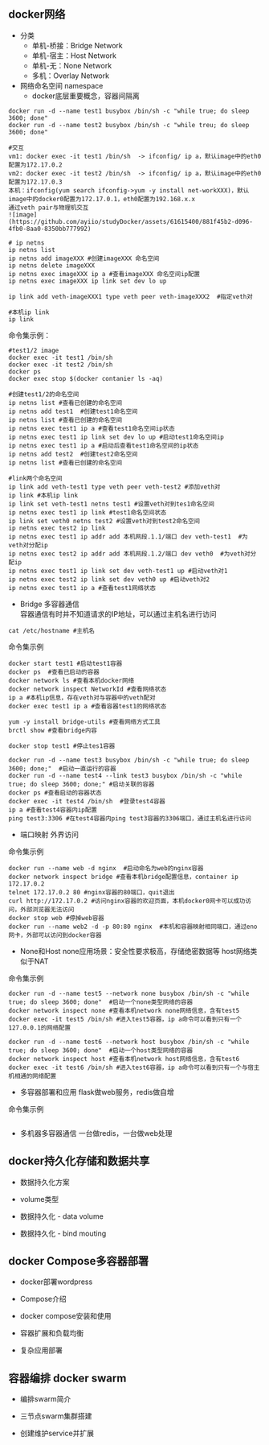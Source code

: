 ## docker网络
* 分类
  * 单机-桥接：Bridge Network
  * 单机-宿主：Host Network
  * 单机-无：None Network
  * 多机：Overlay Network
* 网络命名空间 namespace
  * docker底层重要概念，容器间隔离
```
docker run -d --name test1 busybox /bin/sh -c "while true; do sleep 3600; done"
docker run -d --name test2 busybox /bin/sh -c "while treu; do sleep 3600; done"

#交互
vm1: docker exec -it test1 /bin/sh  -> ifconfig/ ip a，默认image中的eth0配置为172.17.0.2
vm2: docker exec -it test2 /bin/sh  -> ifconfig/ ip a，默认image中的eth0配置为172.17.0.3
本机：ifconfig(yum search ifconfig->yum -y install net-workXXX)，默认image中的docker0配置为172.17.0.1，eth0配置为192.168.x.x
通过veth pair与物理机交互
![image](https://github.com/ayiio/studyDocker/assets/61615400/881f45b2-d096-4fb0-8aa0-8350bb777992)

# ip netns
ip netns list
ip netns add imageXXX #创建imageXXX 命名空间
ip netns delete imageXXX
ip netns exec imageXXX ip a #查看imageXXX 命名空间ip配置
ip netns exec imageXXX ip link set dev lo up

ip link add veth-imageXXX1 type veth peer veth-imageXXX2  #指定veth对

#本机ip link
ip link
```
命令集示例：
```
#test1/2 image
docker exec -it test1 /bin/sh
docker exec -it test2 /bin/sh
docker ps
docker exec stop $(docker contanier ls -aq)

#创建test1/2的命名空间
ip netns list #查看已创建的命名空间
ip netns add test1  #创建test1命名空间
ip netns list #查看已创建的命名空间
ip netns exec test1 ip a #查看test1命名空间ip状态
ip netns exec test1 ip link set dev lo up #启动test1命名空间ip
ip netns exec test1 ip a #启动后查看test1命名空间的ip状态
ip netns add test2  #创建test2命名空间
ip netns list #查看已创建的命名空间

#link两个命名空间
ip link add veth-test1 type veth peer veth-test2 #添加veth对
ip link #本机ip link
ip link set veth-test1 netns test1 #设置veth对到tes1命名空间
ip netns exec test1 ip link #test1命名空间状态
ip link set veth0 netns test2 #设置veth对到test2命名空间
ip netns exec test2 ip link
ip netns exec test1 ip addr add 本机网段.1.1/端口 dev veth-test1  #为veth对分配ip
ip netns exec test2 ip addr add 本机网段.1.2/端口 dev veth0  #为veth对分配ip
ip netns exec test1 ip link set dev veth-test1 up #启动veth对1
ip netns exec test2 ip link set dev veth0 up #启动veth对2
ip netns exec test1 ip a #查看test1网络状态
```
* Bridge
  多容器通信    
  容器通信有时并不知道请求的IP地址，可以通过主机名进行访问
```
cat /etc/hostname #主机名
```
  
命令集示例
```
docker start test1 #启动test1容器
docker ps  #查看已启动的容器
docker network ls #查看本机docker网络
docker network inspect NetworkId #查看网络状态
ip a #本机ip信息，存在veth对与容器中的veth配对
docker exec test1 ip a #查看容器test1的网络状态

yum -y install bridge-utils #查看网络方式工具
brctl show #查看bridge内容

docker stop test1 #停止tes1容器

docker run -d --name test3 busybox /bin/sh -c "while true; do sleep 3600; done;"  #启动一直运行的容器
docker run -d --name test4 --link test3 busybox /bin/sh -c "while true; do sleep 3600; done;" #启动关联的容器
docker ps #查看启动的容器状态
docker exec -it test4 /bin/sh  #登录test4容器
ip a #查看test4容器内ip配置
ping test3:3306 #在test4容器内ping test3容器的3306端口，通过主机名进行访问
```
* 端口映射
  外界访问

命令集示例
```
docker run --name web -d nginx  #启动命名为web的nginx容器
docker network inspect bridge #查看本机bridge配置信息，container ip 172.17.0.2
telnet 172.17.0.2 80 #nginx容器的80端口，quit退出
curl http://172.17.0.2 #访问nginx容器的欢迎页面，本机docker0网卡可以成功访问，外部浏览器无法访问
docker stop web #停掉web容器
docker run --name web2 -d -p 80:80 nginx  #本机和容器映射相同端口，通过eno网卡，外部可以访问到docker容器
```
* None和Host
  none应用场景：安全性要求极高，存储绝密数据等
  host网络类似于NAT

命令集示例
```
docker run -d --name test5 --network none busybox /bin/sh -c "while true; do sleep 3600; done"  #启动一个none类型网络的容器
docker network inspect none #查看本机network none网络信息，含有test5
docker exec -it test5 /bin/sh #进入test5容器，ip a命令可以看到只有一个127.0.0.1的网络配置

docker run -d --name test6 --network host busybox /bin/sh -c "while true; do sleep 3600; done"  #启动一个host类型网络的容器
docker network inspect host #查看本机network host网络信息，含有test6
docker exec -it test6 /bin/sh #进入test6容器，ip a命令可以看到只有一个与宿主机相通的网络配置
```
* 多容器部署和应用
  flask做web服务，redis做自增

命令集示例
```

```
  
* 多机器多容器通信
  一台做redis，一台做web处理
## docker持久化存储和数据共享
* 数据持久化方案

* volume类型

* 数据持久化 - data volume

* 数据持久化 - bind mouting

## docker Compose多容器部署
* docker部署wordpress

* Compose介绍

* docker compose安装和使用

* 容器扩展和负载均衡

* 复杂应用部署

## 容器编排 docker swarm
* 编排swarm简介

* 三节点swarm集群搭建

* 创建维护service并扩展
